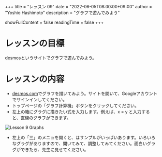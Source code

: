 +++
title = "レッスン 09"
date = "2022-06-05T08:00:00+09:00"
author = "Yoshio Hashimoto"
description = "グラフで遊んでみよう"

showFullContent = false
readingTime = false
+++

# レッスンの目標
desmosというサイトでグラフで遊んでみよう。


# レッスンの内容

 - [desmos.com](https://www.desmos.com/?lang=ja)でグラフを描いてみよう。サイトを開いて、Googleアカウントでサインインしてください。
 -  トップページの「グラフ計算機」ボタンをクリックしてください。
 - 左上の箱にグラグに描きたい式を入力します。例えば、x = y と入力すると、直線のグラフができます。

![Lesson 9 Graphs](/images/lesson9.png)

 - 左上の「三」のメニュを開くと、はサンプルがいっぱいあります。いろいろなグラグがありますので、開いてみて、調整してみてください。面白いグラグができたら、先生に見せてください。 

